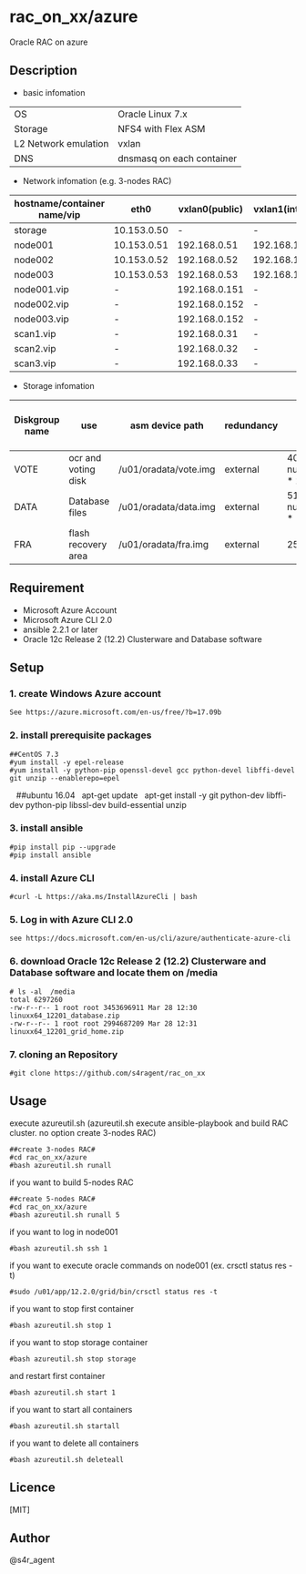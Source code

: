 rac_on_xx/azure
====

 Oracle RAC on azure

## Description
- basic infomation

|||
|-----|-----|
|OS|Oracle Linux 7.x|
|Storage|NFS4 with Flex ASM|
|L2 Network emulation|vxlan|
|DNS|dnsmasq on each container|

- Network infomation (e.g. 3-nodes RAC)

|hostname/container name/vip|eth0|vxlan0(public)|vxlan1(internal)|vxlan2(asm)|
|--------|--------|-------|-------|-------|
|storage|10.153.0.50|-|-|-|
|node001|10.153.0.51|192.168.0.51|192.168.100.51|192.168.200.51|
|node002|10.153.0.52|192.168.0.52|192.168.100.52|192.168.200.52|
|node003|10.153.0.53|192.168.0.53|192.168.100.53|192.168.200.53|
|node001.vip|-|192.168.0.151|-|-|
|node002.vip|-|192.168.0.152|-|-|
|node003.vip|-|192.168.0.152|-|-|
|scan1.vip|-|192.168.0.31|-|-|
|scan2.vip|-|192.168.0.32|-|-|
|scan3.vip|-|192.168.0.33|-|-|


- Storage infomation 

|Diskgroup name|use|asm device path|redundancy|size(MB)|size(MB)(e.g. 3-nodes RAC)|
|--------|--------|-------|-------|-------|-------|
|VOTE|ocr and voting disk|/u01/oradata/vote.img|external| 40960 + ( num_of_nodes * 2048 )|47104|
|DATA|Database files|/u01/oradata/data.img|external| 5120 + ( num_of_nodes * 1024 ) |8192|
|FRA|flash recovery area|/u01/oradata/fra.img|external|25600|25600|


## Requirement
- Microsoft Azure Account
- Microsoft Azure CLI 2.0
- ansible 2.2.1 or later
- Oracle 12c Release 2 (12.2) Clusterware and Database software 



## Setup
### 1. create Windows Azure account
    See https://azure.microsoft.com/en-us/free/?b=17.09b
### 2. install prerequisite packages
    ##CentOS 7.3
    #yum install -y epel-release
    #yum install -y python-pip openssl-devel gcc python-devel libffi-devel git unzip --enablerepo=epel
    
    ##ubuntu 16.04 
    apt-get update
    apt-get install -y git python-dev libffi-dev python-pip libssl-dev build-essential unzip

### 3. install ansible
    #pip install pip --upgrade
    #pip install ansible    
### 4. install Azure CLI
    #curl -L https://aka.ms/InstallAzureCli | bash
### 5. Log in with Azure CLI 2.0
    see https://docs.microsoft.com/en-us/cli/azure/authenticate-azure-cli
### 6. download Oracle 12c Release 2 (12.2) Clusterware and Database software and locate them on /media
    # ls -al  /media
    total 6297260
    -rw-r--r-- 1 root root 3453696911 Mar 28 12:30 linuxx64_12201_database.zip
    -rw-r--r-- 1 root root 2994687209 Mar 28 12:31 linuxx64_12201_grid_home.zip
### 7. cloning an Repository
    #git clone https://github.com/s4ragent/rac_on_xx

## Usage
execute azureutil.sh   (azureutil.sh execute ansible-playbook and build RAC cluster. no option create 3-nodes RAC)

    ##create 3-nodes RAC#
    #cd rac_on_xx/azure
    #bash azureutil.sh runall

if you want to build 5-nodes RAC

    ##create 5-nodes RAC#
    #cd rac_on_xx/azure
    #bash azureutil.sh runall 5

if you want to log in node001

    #bash azureutil.sh ssh 1

if you want to execute oracle commands on node001 (ex. crsctl status res -t)

    #sudo /u01/app/12.2.0/grid/bin/crsctl status res -t

if you want to stop first container

    #bash azureutil.sh stop 1

if you want to stop storage container

    #bash azureutil.sh stop storage

and restart first container

    #bash azureutil.sh start 1
    
if you want to start all containers

    #bash azureutil.sh startall

if you want to delete all containers

    #bash azureutil.sh deleteall

## Licence
[MIT]

## Author
@s4r_agent
